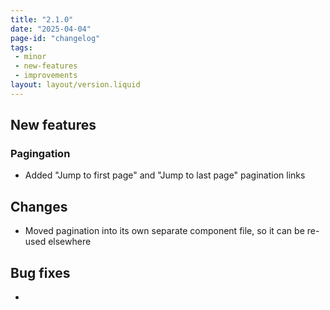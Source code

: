 ```yaml
---
title: "2.1.0"
date: "2025-04-04"
page-id: "changelog"
tags: 
 - minor
 - new-features
 - improvements
layout: layout/version.liquid
---
```

## New features
### Pagingation
- Added "Jump to first page" and "Jump to last page" pagination links

## Changes
- Moved pagination into its own separate component file, so it can be re-used elsewhere

## Bug fixes
- 